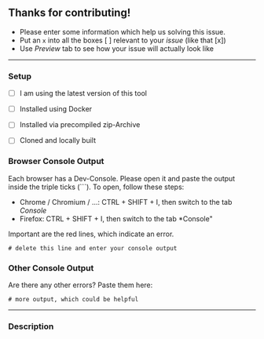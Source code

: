 ## Thanks for contributing!
- Please enter some information which help us solving this issue.
- Put an `x` into all the boxes [ ] relevant to your *issue* (like that [x])
- Use *Preview* tab to see how your issue will actually look like

---

### Setup
- [ ] I am using the latest version of this tool

- [ ] Installed using Docker
- [ ] Installed via precompiled zip-Archive
- [ ] Cloned and locally built

### Browser Console Output
Each browser has a Dev-Console. Please open it and paste the output inside the triple ticks (```). To open, follow these steps:
* Chrome / Chromium / ...: CTRL + SHIFT + I, then switch to the tab *Console*
* Firefox: CTRL + SHIFT + I, then switch to the tab *Console"

Important are the red lines, which indicate an error.

```
# delete this line and enter your console output
```

### Other Console Output
Are there any other errors? Paste them here:

```
# more output, which could be helpful
```

---

### Description
